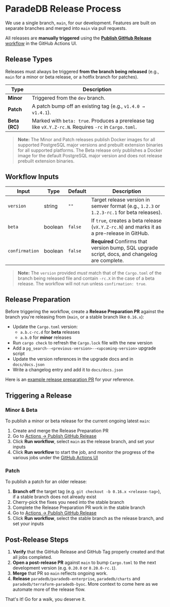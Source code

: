 # ParadeDB Release Process

We use a single branch, `main`, for our development. Features are built on separate branches and merged into `main` via pull requests.

All releases are **manually triggered** using the [**Publish GitHub Release** workflow](https://github.com/paradedb/paradedb/actions/workflows/publish-github-release.yml) in the GitHub Actions UI.

## Release Types

Releases must always be triggered **from the branch being released** (e.g., `main` for a minor or beta release, or a hotfix branch for patches).

| Type          | Description                                                                                             |
| ------------- | ------------------------------------------------------------------------------------------------------- |
| **Minor**     | Triggered from the `dev` branch.                                                                        |
| **Patch**     | A patch bump off an existing tag (e.g., `v1.4.0 → v1.4.1`).                                             |
| **Beta (RC)** | Marked with `beta: true`. Produces a prerelease tag like `vX.Y.Z-rc.N`. Requires `-rc` in `Cargo.toml`. |

> **Note:** The Minor and Patch releases publish Docker images for all supported PostgreSQL major versions and prebuilt extension binaries for all supported platforms. The Beta release only publishes a Docker image for the default PostgreSQL major version and does not release prebuilt extension binaries.

## Workflow Inputs

| Input          | Type    | Default | Description                                                                                    |
| -------------- | ------- | ------- | ---------------------------------------------------------------------------------------------- |
| `version`      | string  | `""`    | Target release version in semver format (e.g., `1.2.3` or `1.2.3-rc.1` for beta releases).     |
| `beta`         | boolean | `false` | If `true`, creates a beta release (`vX.Y.Z-rc.N`) and marks it as a pre-release in GitHub.     |
| `confirmation` | boolean | `false` | **Required** Confirms that version bump, SQL upgrade script, docs, and changelog are complete. |

> **Note:** The `version` provided _must_ match that of the `Cargo.toml` of the branch being released file and contain `-rc.X` in the case of a beta release. The workflow will not run unless `confirmation: true`.

## Release Preparation

Before triggering the workflow, create a **Release Preparation PR** against the branch you're releasing from (`main`, or a stable branch like `0.16.x`):

- Update the `Cargo.toml` version:
  - `a.b.c-rc.d` for **beta** releases
  - `a.b.0` for **minor** releases
- Run `cargo check` to refresh the `Cargo.lock` file with the new version
- Add a `pg_search--<previous-version>--<upcoming-version>` upgrade script
- Update the version references in the upgrade docs and in `docs/docs.json`
- Write a changelog entry and add it to `docs/docs.json`

Here is an [example release preparation PR](https://github.com/paradedb/paradedb/pull/2770) for your reference.

## Triggering a Release

### Minor & Beta

To publish a minor or beta release for the current ongoing latest `main`:

1. Create and merge the Release Preparation PR
2. Go to [Actions → Publish GitHub Release](https://github.com/paradedb/paradedb/actions/workflows/publish-github-release.yml)
3. Click **Run workflow**, select `main` as the release branch, and set your inputs
4. Click **Run workflow** to start the job, and monitor the progress of the various jobs under the [GitHub Actions UI](https://github.com/paradedb/paradedb/actions)

### Patch

To publish a patch for an older release:

1. **Branch off** the target tag (e.g. `git checkout -b 0.16.x <release-tag>`), if a stable branch does not already exist
2. Cherry-pick the fixes you need into the stable branch
3. Complete the Release Preparation PR work in the stable branch
4. Go to [Actions → Publish GitHub Release](https://github.com/paradedb/paradedb/actions/workflows/publish-github-release.yml)
5. Click **Run workflow**, select the stable branch as the release branch, and set your inputs

## Post-Release Steps

1. **Verify** that the GitHub Release and GitHub Tag properly created and that all jobs completed.
2. **Open a post-release PR** against `main` to bump `Cargo.toml` to the next development version (e.g. `0.20.0` or `0.20.0-rc.1`).
3. **Merge** that PR so `main` reflects ongoing work.
4. **Release** `paradedb/paradedb-enterprise`, `paradedb/charts` and `paradedb/terraform-paradedb-byoc`. More context to come here as we automate more of the release flow.

That's it! Go for a walk, you deserve it.
